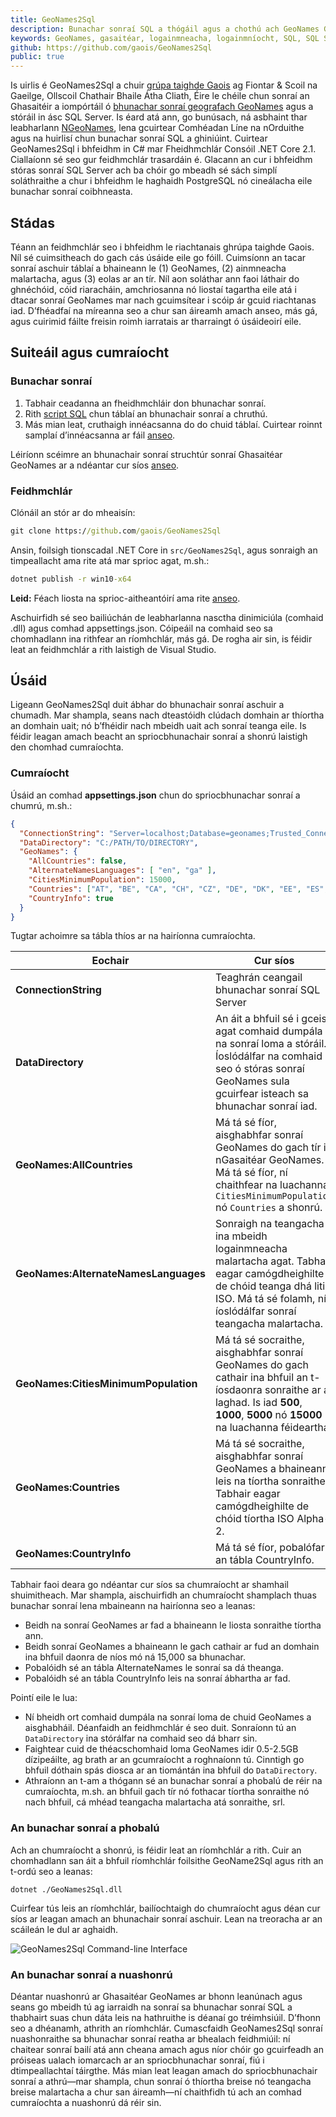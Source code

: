```yaml
---
title: GeoNames2Sql
description: Bunachar sonraí SQL a thógáil agus a chothú ach GeoNames Gazetteer a úsáid
keywords: GeoNames, gasaitéar, logainmneacha, logainmníocht, SQL, SQL Server, C#, .NET Core
github: https://github.com/gaois/GeoNames2Sql
public: true
---
```


Is uirlis é GeoNames2Sql a chuir [grúpa taighde Gaois](https://www.gaois.ie) ag Fiontar & Scoil na Gaeilge, Ollscoil Chathair Bhaile Átha Cliath, Éire le chéile chun sonraí an Ghasaitéir a iompórtáil ó [bhunachar sonraí geografach GeoNames](http://www.geonames.org/) agus a stóráil in ásc SQL Server. Is éard atá ann, go bunúsach, ná asbhaint thar leabharlann [NGeoNames](https://github.com/RobThree/NGeoNames), lena gcuirtear Comhéadan Líne na nOrduithe agus na huirlisí chun bunachar sonraí SQL a ghiniúint. Cuirtear GeoNames2Sql i bhfeidhm in C# mar Fheidhmchlár Consóil .NET Core 2.1. Ciallaíonn sé seo gur feidhmchlár trasardáin é. Glacann an cur i bhfeidhm stóras sonraí SQL Server ach ba chóir go mbeadh sé sách simplí soláthraithe a chur i bhfeidhm le haghaidh PostgreSQL nó cineálacha eile bunachar sonraí coibhneasta. 

## Stádas

Téann an feidhmchlár seo i bhfeidhm le riachtanais ghrúpa taighde Gaois. Níl sé cuimsitheach do gach cás úsáide eile go fóill. Cuimsíonn an tacar sonraí aschuir táblaí a bhaineann le (1) GeoNames, (2) ainmneacha malartacha, agus (3) eolas ar an tír. Níl aon soláthar ann faoi láthair do ghnéchóid, cóid riaracháin, amchriosanna nó liostaí tagartha eile atá i dtacar sonraí GeoNames mar nach gcuimsítear i scóip ár gcuid riachtanas iad. D’fhéadfaí na míreanna seo a chur san áireamh amach anseo, más gá, agus cuirimid fáilte freisin roimh iarratais ar tharraingt ó úsáideoirí eile.

## Suiteáil agus cumraíocht

### Bunachar sonraí

1. Tabhair ceadanna an fheidhmchláir don bhunachar sonraí. 
2. Rith [script SQL](https://github.com/gaois/GeoNames2Sql/blob/master/scripts/CreateTables.sql) chun táblaí an bhunachair sonraí a chruthú.
3. Más mian leat, cruthaigh innéacsanna do do chuid táblaí. Cuirtear roinnt samplaí d’innéacsanna ar fáil [anseo](https://github.com/gaois/GeoNames2Sql/blob/master/scripts/CreateIndexes.sql).

Léiríonn scéimre an bhunachair sonraí struchtúr sonraí Ghasaitéar GeoNames ar a ndéantar cur síos [anseo](http://download.geonames.org/export/dump/).

### Feidhmchlár

Clónáil an stór ar do mheaisín:

```cmd
git clone https://github.com/gaois/GeoNames2Sql
```

Ansin, foilsigh tionscadal .NET Core in `src/GeoNames2Sql`, agus sonraigh an timpeallacht ama rite atá mar sprioc agat, m.sh.:

```cmd
dotnet publish -r win10-x64
```

**Leid:** Féach liosta na sprioc-aitheantóirí ama rite [anseo](https://docs.microsoft.com/en-us/dotnet/core/rid-catalog?irgwc=1&OCID=AID681541_aff_7593_1243925&tduid=(ir_6d4f9ce9N213458eb7517c20a2b9db916)(7593)(1243925)(je6NUbpObpQ-wDYfcuMFmHDb6Ja3HC_Ryw)()&irclickid=6d4f9ce9N213458eb7517c20a2b9db916#using-rids?ranMID=24542&ranEAID=je6NUbpObpQ&ranSiteID=je6NUbpObpQ-wDYfcuMFmHDb6Ja3HC_Ryw&epi=je6NUbpObpQ-wDYfcuMFmHDb6Ja3HC_Ryw).

Aschuirfidh sé seo bailiúchán de leabharlanna nasctha dinimiciúla (comhaid .dll) agus comhad appsettings.json. Cóipeáil na comhaid seo sa chomhadlann ina rithfear an ríomhchlár, más gá. De rogha air sin, is féidir leat an feidhmchlár a rith laistigh de Visual Studio.

## Úsáid

Ligeann GeoNames2Sql duit ábhar do bhunachair sonraí aschuir a chumadh. Mar shampla, seans nach dteastóidh clúdach domhain ar thíortha an domhain uait; nó b’fhéidir nach mbeidh uait ach sonraí teanga eile. Is féidir leagan amach beacht an spriocbhunachair sonraí a shonrú laistigh den chomhad cumraíochta.

### Cumraíocht

Úsáid an comhad **appsettings.json** chun do spriocbhunachar sonraí a chumrú, m.sh.:

```json
{
  "ConnectionString": "Server=localhost;Database=geonames;Trusted_Connection=True;",
  "DataDirectory": "C:/PATH/TO/DIRECTORY",
  "GeoNames": {
    "AllCountries": false,
    "AlternateNamesLanguages": [ "en", "ga" ],
    "CitiesMinimumPopulation": 15000,
    "Countries": ["AT", "BE", "CA", "CH", "CZ", "DE", "DK", "EE", "ES", "FI", "FR", "GB", "GR", "IE", "IM", "IT", "LU", "MT", "NL", "NO", "PL", "PT", "US", "SE", "no-country" ],
    "CountryInfo": true
  }
}
```

Tugtar achoimre sa tábla thíos ar na hairíonna cumraíochta.

| Eochair | Cur síos |
| ------- | -------- |
| **ConnectionString** | Teaghrán ceangail bhunachar sonraí SQL Server | Tabhair faoi deara go gcaithfidh réimír `Data Source=` a bheith le teaghrán ceangail BS Sqlite. |
| **DataDirectory** | An áit a bhfuil sé i gceist agat comhaid dumpála na sonraí loma a stóráil. Íoslódálfar na comhaid seo ó stóras sonraí GeoNames sula gcuirfear isteach sa bhunachar sonraí iad. |
| **GeoNames:AllCountries** | Má tá sé fíor, aisghabhfar sonraí GeoNames do gach tír i nGasaitéar GeoNames. Má tá sé fíor, ní chaithfear na luachanna `CitiesMinimumPopulation` nó `Countries` a shonrú. |
| **GeoNames:AlternateNamesLanguages** | Sonraigh na teangacha ina mbeidh logainmneacha malartacha agat. Tabhair eagar camógdheighilte de chóid teanga dhá litir ISO. Má tá sé folamh, ní íoslódálfar sonraí teangacha malartacha. |
| **GeoNames:CitiesMinimumPopulation** | Má tá sé socraithe, aisghabhfar sonraí GeoNames do gach cathair ina bhfuil an t-íosdaonra sonraithe ar a laghad. Is iad **500**, **1000**, **5000** nó **15000** na luachanna féideartha. |
| **GeoNames:Countries** | Má tá sé socraithe, aisghabhfar sonraí GeoNames a bhaineann leis na tíortha sonraithe. Tabhair eagar camógdheighilte de chóid tíortha ISO Alpha-2. |
| **GeoNames:CountryInfo** | Má tá sé fíor, pobalófar an tábla CountryInfo. |

Tabhair faoi deara go ndéantar cur síos sa chumraíocht ar shamhail shuimitheach. Mar shampla, aischuirfidh an chumraíocht shamplach thuas bunachar sonraí lena mbaineann na hairíonna seo a leanas:

- Beidh na sonraí GeoNames ar fad a bhaineann le liosta sonraithe tíortha ann.
- Beidh sonraí GeoNames a bhaineann le gach cathair ar fud an domhain ina bhfuil daonra de níos mó ná 15,000 sa bhunachar.
- Pobalóidh sé an tábla AlternateNames le sonraí sa dá theanga.
- Pobalóidh sé an tábla CountryInfo leis na sonraí ábhartha ar fad.

Pointí eile le lua:

- Ní bheidh ort comhaid dumpála na sonraí loma de chuid GeoNames a aisghabháil. Déanfaidh an feidhmchlár é seo duit. Sonraíonn tú an `DataDirectory` ina stórálfar na comhaid seo dá bharr sin.
- Faightear cuid de théacschomhaid loma GeoNames idir 0.5-2.5GB dízipeáilte, ag brath ar an gcumraíocht a roghnaíonn tú. Cinntigh go bhfuil dóthain spás diosca ar an tiomántán ina bhfuil do `DataDirectory`.
- Athraíonn an t-am a thógann sé an bunachar sonraí a phobalú de réir na cumraíochta, m.sh. an bhfuil gach tír nó fothacar tíortha sonraithe nó nach bhfuil, cá mhéad teangacha malartacha atá sonraithe, srl.

### An bunachar sonraí a phobalú

Ach an chumraíocht a shonrú, is féidir leat an ríomhchlár a rith. Cuir an chomhadlann san áit a bhfuil ríomhchlár foilsithe GeoName2Sql agus rith an t-ordú seo a leanas:

```
dotnet ./GeoNames2Sql.dll
```

Cuirfear tús leis an ríomhchlár, bailíochtaigh do chumraíocht agus déan cur síos ar leagan amach an bhunachair sonraí aschuir. Lean na treoracha ar an scáileán le dul ar aghaidh.

![GeoNames2Sql Command-line Interface](/images/geonames2sql.jpg)

### An bunachar sonraí a nuashonrú

Déantar nuashonrú ar Ghasaitéar GeoNames ar bhonn leanúnach agus seans go mbeidh tú ag iarraidh na sonraí sa bhunachar sonraí SQL a thabhairt suas chun dáta leis na hathruithe is déanaí go tréimhsiúil. D’fhonn seo a dhéanamh, athrith an ríomhchlár. Cumascfaidh GeoNames2Sql sonraí nuashonraithe sa bhunachar sonraí reatha ar bhealach feidhmiúil: ní chaitear sonraí bailí atá ann cheana amach agus níor chóir go gcuirfeadh an próiseas ualach iomarcach ar an spriocbhunachar sonraí, fiú i dtimpeallachtaí táirgthe. Más mian leat leagan amach do spriocbhunachair sonraí a athrú—mar shampla, chun sonraí ó thíortha breise nó teangacha breise malartacha a chur san áireamh—ní chaithfidh tú ach an comhad cumraíochta a nuashonrú dá réir sin. 
